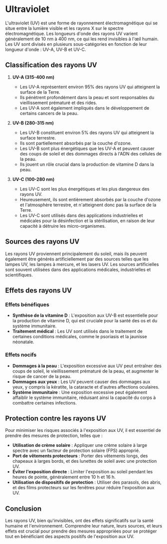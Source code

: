 # Ultraviolet

L'ultraviolet (UV) est une forme de rayonnement électromagnétique qui se situe entre la lumière visible et les rayons X sur le spectre électromagnétique. Les longueurs d'onde des rayons UV varient généralement de 10 nm à 400 nm, ce qui les rend invisibles à l'œil humain. Les UV sont divisés en plusieurs sous-catégories en fonction de leur longueur d'onde : UV-A, UV-B et UV-C.

## Classification des rayons UV

1. **UV-A (315-400 nm)**
   - Les UV-A représentent environ 95% des rayons UV qui atteignent la surface de la Terre.
   - Ils pénètrent profondément dans la peau et sont responsables du vieillissement prématuré et des rides.
   - Les UV-A sont également impliqués dans le développement de certains cancers de la peau.

2. **UV-B (280-315 nm)**
   - Les UV-B constituent environ 5% des rayons UV qui atteignent la surface terrestre.
   - Ils sont partiellement absorbés par la couche d'ozone.
   - Les UV-B sont plus énergétiques que les UV-A et peuvent causer des coups de soleil et des dommages directs à l'ADN des cellules de la peau.
   - Ils jouent un rôle crucial dans la production de vitamine D dans la peau.

3. **UV-C (100-280 nm)**
   - Les UV-C sont les plus énergétiques et les plus dangereux des rayons UV.
   - Heureusement, ils sont entièrement absorbés par la couche d'ozone et l'atmosphère terrestre, et n'atteignent donc pas la surface de la Terre.
   - Les UV-C sont utilisés dans des applications industrielles et médicales pour la désinfection et la stérilisation, en raison de leur capacité à détruire les micro-organismes.

## Sources des rayons UV

Les rayons UV proviennent principalement du soleil, mais ils peuvent également être générés artificiellement par des sources telles que les lampes UV, les lampes à mercure, et les lasers UV. Les sources artificielles sont souvent utilisées dans des applications médicales, industrielles et scientifiques.

## Effets des rayons UV

### Effets bénéfiques
- **Synthèse de la vitamine D** : L'exposition aux UV-B est essentielle pour la production de vitamine D, qui est cruciale pour la santé des os et du système immunitaire.
- **Traitement médical** : Les UV sont utilisés dans le traitement de certaines conditions médicales, comme le psoriasis et la jaunisse néonatale.

### Effets nocifs
- **Dommages à la peau** : L'exposition excessive aux UV peut entraîner des coups de soleil, le vieillissement prématuré de la peau, et augmenter le risque de cancer de la peau.
- **Dommages aux yeux** : Les UV peuvent causer des dommages aux yeux, y compris la kératite, la cataracte et d'autres affections oculaires.
- **Système immunitaire** : Une exposition excessive peut également affaiblir le système immunitaire, réduisant ainsi la capacité du corps à combattre certaines infections.

## Protection contre les rayons UV

Pour minimiser les risques associés à l'exposition aux UV, il est essentiel de prendre des mesures de protection, telles que :

- **Utilisation de crème solaire** : Appliquer une crème solaire à large spectre avec un facteur de protection solaire (FPS) approprié.
- **Port de vêtements protecteurs** : Porter des vêtements longs, des chapeaux à larges bords, et des lunettes de soleil avec une protection UV.
- **Éviter l'exposition directe** : Limiter l'exposition au soleil pendant les heures de pointe, généralement entre 10 h et 16 h.
- **Utilisation de dispositifs de protection** : Utiliser des parasols, des abris, et des films protecteurs sur les fenêtres pour réduire l'exposition aux UV.

## Conclusion

Les rayons UV, bien qu'invisibles, ont des effets significatifs sur la santé humaine et l'environnement. Comprendre leur nature, leurs sources, et leurs effets est crucial pour prendre des mesures appropriées pour se protéger tout en bénéficiant des aspects positifs de l'exposition aux UV.